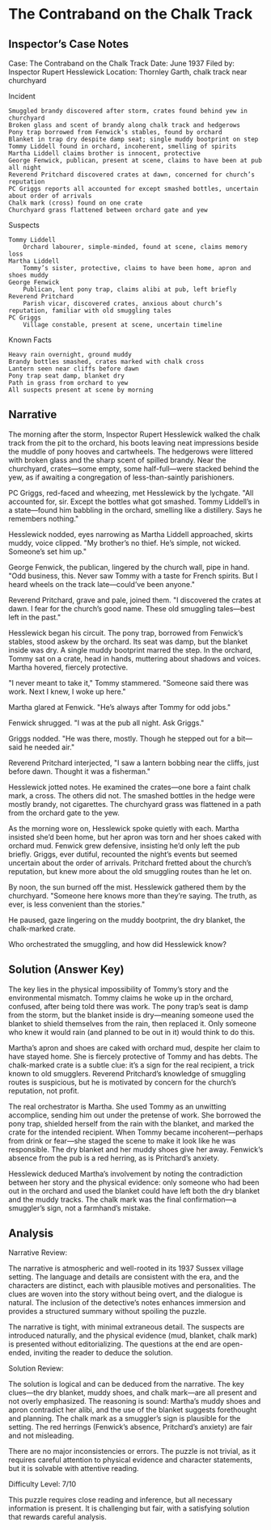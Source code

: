# The Contraband on the Chalk Track

## Inspector’s Case Notes

Case: The Contraband on the Chalk Track
Date: June 1937
Filed by: Inspector Rupert Hesslewick
Location: Thornley Garth, chalk track near churchyard

Incident

    Smuggled brandy discovered after storm, crates found behind yew in churchyard
    Broken glass and scent of brandy along chalk track and hedgerows
    Pony trap borrowed from Fenwick’s stables, found by orchard
    Blanket in trap dry despite damp seat; single muddy bootprint on step
    Tommy Liddell found in orchard, incoherent, smelling of spirits
    Martha Liddell claims brother is innocent, protective
    George Fenwick, publican, present at scene, claims to have been at pub all night
    Reverend Pritchard discovered crates at dawn, concerned for church’s reputation
    PC Griggs reports all accounted for except smashed bottles, uncertain about order of arrivals
    Chalk mark (cross) found on one crate
    Churchyard grass flattened between orchard gate and yew

Suspects

    Tommy Liddell
        Orchard labourer, simple-minded, found at scene, claims memory loss
    Martha Liddell
        Tommy’s sister, protective, claims to have been home, apron and shoes muddy
    George Fenwick
        Publican, lent pony trap, claims alibi at pub, left briefly
    Reverend Pritchard
        Parish vicar, discovered crates, anxious about church’s reputation, familiar with old smuggling tales
    PC Griggs
        Village constable, present at scene, uncertain timeline

Known Facts

    Heavy rain overnight, ground muddy
    Brandy bottles smashed, crates marked with chalk cross
    Lantern seen near cliffs before dawn
    Pony trap seat damp, blanket dry
    Path in grass from orchard to yew
    All suspects present at scene by morning


## Narrative

The morning after the storm, Inspector Rupert Hesslewick walked the chalk track from the pit to the orchard, his boots leaving neat impressions beside the muddle of pony hooves and cartwheels. The hedgerows were littered with broken glass and the sharp scent of spilled brandy. Near the churchyard, crates—some empty, some half-full—were stacked behind the yew, as if awaiting a congregation of less-than-saintly parishioners.

PC Griggs, red-faced and wheezing, met Hesslewick by the lychgate. "All accounted for, sir. Except the bottles what got smashed. Tommy Liddell’s in a state—found him babbling in the orchard, smelling like a distillery. Says he remembers nothing."

Hesslewick nodded, eyes narrowing as Martha Liddell approached, skirts muddy, voice clipped. "My brother’s no thief. He’s simple, not wicked. Someone’s set him up."

George Fenwick, the publican, lingered by the church wall, pipe in hand. "Odd business, this. Never saw Tommy with a taste for French spirits. But I heard wheels on the track late—could’ve been anyone."

Reverend Pritchard, grave and pale, joined them. "I discovered the crates at dawn. I fear for the church’s good name. These old smuggling tales—best left in the past."

Hesslewick began his circuit. The pony trap, borrowed from Fenwick’s stables, stood askew by the orchard. Its seat was damp, but the blanket inside was dry. A single muddy bootprint marred the step. In the orchard, Tommy sat on a crate, head in hands, muttering about shadows and voices. Martha hovered, fiercely protective.

"I never meant to take it," Tommy stammered. "Someone said there was work. Next I knew, I woke up here."

Martha glared at Fenwick. "He’s always after Tommy for odd jobs."

Fenwick shrugged. "I was at the pub all night. Ask Griggs."

Griggs nodded. "He was there, mostly. Though he stepped out for a bit—said he needed air."

Reverend Pritchard interjected, "I saw a lantern bobbing near the cliffs, just before dawn. Thought it was a fisherman."

Hesslewick jotted notes. He examined the crates—one bore a faint chalk mark, a cross. The others did not. The smashed bottles in the hedge were mostly brandy, not cigarettes. The churchyard grass was flattened in a path from the orchard gate to the yew.

As the morning wore on, Hesslewick spoke quietly with each. Martha insisted she’d been home, but her apron was torn and her shoes caked with orchard mud. Fenwick grew defensive, insisting he’d only left the pub briefly. Griggs, ever dutiful, recounted the night’s events but seemed uncertain about the order of arrivals. Pritchard fretted about the church’s reputation, but knew more about the old smuggling routes than he let on.

By noon, the sun burned off the mist. Hesslewick gathered them by the churchyard. "Someone here knows more than they’re saying. The truth, as ever, is less convenient than the stories."

He paused, gaze lingering on the muddy bootprint, the dry blanket, the chalk-marked crate.

Who orchestrated the smuggling, and how did Hesslewick know?

## Solution (Answer Key)

The key lies in the physical impossibility of Tommy’s story and the environmental mismatch. Tommy claims he woke up in the orchard, confused, after being told there was work. The pony trap’s seat is damp from the storm, but the blanket inside is dry—meaning someone used the blanket to shield themselves from the rain, then replaced it. Only someone who knew it would rain (and planned to be out in it) would think to do this.

Martha’s apron and shoes are caked with orchard mud, despite her claim to have stayed home. She is fiercely protective of Tommy and has debts. The chalk-marked crate is a subtle clue: it’s a sign for the real recipient, a trick known to old smugglers. Reverend Pritchard’s knowledge of smuggling routes is suspicious, but he is motivated by concern for the church’s reputation, not profit.

The real orchestrator is Martha. She used Tommy as an unwitting accomplice, sending him out under the pretense of work. She borrowed the pony trap, shielded herself from the rain with the blanket, and marked the crate for the intended recipient. When Tommy became incoherent—perhaps from drink or fear—she staged the scene to make it look like he was responsible. The dry blanket and her muddy shoes give her away. Fenwick’s absence from the pub is a red herring, as is Pritchard’s anxiety.

Hesslewick deduced Martha’s involvement by noting the contradiction between her story and the physical evidence: only someone who had been out in the orchard and used the blanket could have left both the dry blanket and the muddy tracks. The chalk mark was the final confirmation—a smuggler’s sign, not a farmhand’s mistake.

## Analysis

Narrative Review:

The narrative is atmospheric and well-rooted in its 1937 Sussex village setting. The language and details are consistent with the era, and the characters are distinct, each with plausible motives and personalities. The clues are woven into the story without being overt, and the dialogue is natural. The inclusion of the detective’s notes enhances immersion and provides a structured summary without spoiling the puzzle.

The narrative is tight, with minimal extraneous detail. The suspects are introduced naturally, and the physical evidence (mud, blanket, chalk mark) is presented without editorializing. The questions at the end are open-ended, inviting the reader to deduce the solution.

Solution Review:

The solution is logical and can be deduced from the narrative. The key clues—the dry blanket, muddy shoes, and chalk mark—are all present and not overly emphasized. The reasoning is sound: Martha’s muddy shoes and apron contradict her alibi, and the use of the blanket suggests forethought and planning. The chalk mark as a smuggler’s sign is plausible for the setting. The red herrings (Fenwick’s absence, Pritchard’s anxiety) are fair and not misleading.

There are no major inconsistencies or errors. The puzzle is not trivial, as it requires careful attention to physical evidence and character statements, but it is solvable with attentive reading.

Difficulty Level: 7/10

This puzzle requires close reading and inference, but all necessary information is present. It is challenging but fair, with a satisfying solution that rewards careful analysis.